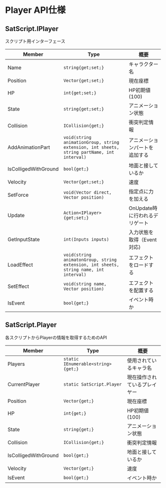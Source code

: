 # Player API仕様
## SatScript.IPlayer
スクリプト用インターフェース

| Member | Type | 概要 |
| --- | --- | --- |
| Name | ```string{get;set;}``` | キャラクター名 | 
| Position | ```Vector{get;set;}``` | 現在座標 | 
| HP | ```int{get;set;}``` | HP初期値(100) |
| State | ```string{get;set;}``` | アニメーション状態 |
| Collision | ```ICollision{get;}``` | 衝突判定情報 |
| AddAnimationPart | ```void(string animationGroup, string extension, int sheets, string partName, int interval)``` | アニメーションパートを追加する |
| IsColligedWithGround | ```bool{get;}``` | 地面と接しているか | 
| Velocity | ```Vector{get;set;}``` | 速度 | 
| SetForce | ```void(Vector direct, Vector position)``` | 指定点に力を加える |
| Update | ```Action<IPlayer>{get;set;}``` | OnUpdate時に行われるデリゲート |
| GetInputState | ```int(Inputs inputs)``` | 入力状態を取得（Event対応) |
| LoadEffect | ```void(string animatonGroup, string extension, int sheets, string name, int interval)``` | エフェクトをロードする |
| SetEffect | ```void(string name, Vector position)``` | エフェクトを配置する |
| IsEvent | ```bool{get;}``` | イベント時か |
## SatScript.Player
各スクリプトからPlayerの情報を取得するためのAPI

| Member | Type | 概要 |
| --- | --- | --- |
| Players | ```static IEnumerable<string>{get;}``` | 使用されているキャラ名 |
| CurrentPlayer | ```static SatScript.Player``` | 現在操作されているプレイヤー |
| Position | ```Vector{get;}``` | 現在座標 | 
| HP | ```int{get;}``` | HP初期値(100) |
| State | ```string{get;}``` | アニメーション状態 |
| Collision | ```ICollision{get;}``` | 衝突判定情報 |
| IsColligedWithGround | ```bool{get;}``` | 地面と接しているか | 
| Velocity | ```Vector{get;}``` | 速度 | 
| IsEvent | ```bool{get;}``` | イベント時か |
